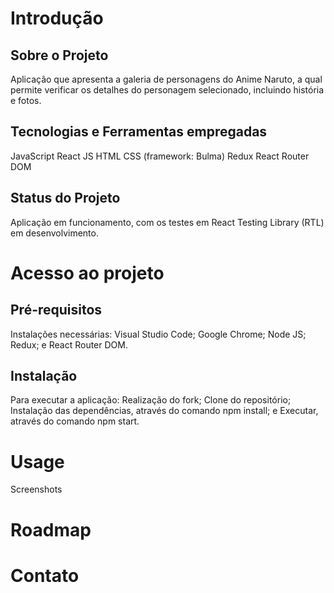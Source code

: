 # Introdução
## Sobre o Projeto
Aplicação que apresenta a galeria de personagens do Anime Naruto, a qual permite verificar os detalhes do personagem selecionado, incluindo história e fotos.
## Tecnologias e Ferramentas empregadas
JavaScript
React JS
HTML
CSS (framework: Bulma)
Redux
React Router DOM
## Status do Projeto
Aplicação em funcionamento, com os testes em React Testing Library (RTL) em desenvolvimento.

# Acesso ao projeto
## Pré-requisitos
Instalações necessárias:
  Visual Studio Code;
  Google Chrome;
  Node JS;
  Redux; e
  React Router DOM.
## Instalação
Para executar a aplicação:
  Realização do fork;
  Clone do repositório;
  Instalação das dependências, através do comando npm install; e
  Executar, através do comando npm start.

# Usage
Screenshots

# Roadmap

# Contato
<div align="left">
  <a href="https://github.com/moisesfdasilva/app-anime-naruto">
</div>
